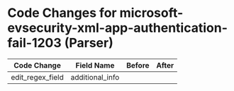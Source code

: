 # Code Changes for microsoft-evsecurity-xml-app-authentication-fail-1203 (Parser)

| Code Change | Field Name | Before | After |
|-------------|------------|--------|-------|
| edit_regex_field | additional_info |  |  |